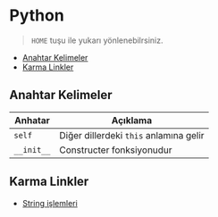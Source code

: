 # Python <!-- omit in toc -->

> `HOME` tuşu ile yukarı yönlenebilrsiniz.

- [Anahtar Kelimeler](#anahtar-kelimeler)
- [Karma Linkler](#karma-linkler)

## Anahtar Kelimeler

| Anhatar | Açıklama |
|---------|----------|
| `self` | Diğer dillerdeki `this` anlamına gelir |
| `__init__` | Constructer fonksiyonudur |

## Karma Linkler

- [String işlemleri](https://sites.google.com/site/egitimbilgileri/home/a---python---twisted---qt/03---string-islemleri)
